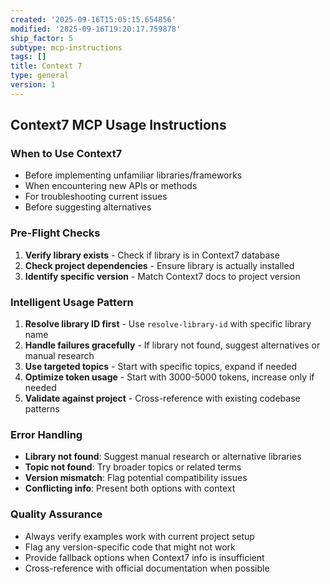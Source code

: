 ```yaml
---
created: '2025-09-16T15:05:15.654856'
modified: '2025-09-16T19:20:17.759878'
ship_factor: 5
subtype: mcp-instructions
tags: []
title: Context 7
type: general
version: 1
---
```


## Context7 MCP Usage Instructions

### When to Use Context7
- Before implementing unfamiliar libraries/frameworks
- When encountering new APIs or methods
- For troubleshooting current issues
- Before suggesting alternatives

### Pre-Flight Checks
1. **Verify library exists** - Check if library is in Context7 database
2. **Check project dependencies** - Ensure library is actually installed
3. **Identify specific version** - Match Context7 docs to project version

### Intelligent Usage Pattern
1. **Resolve library ID first** - Use `resolve-library-id` with specific library name
2. **Handle failures gracefully** - If library not found, suggest alternatives or manual research
3. **Use targeted topics** - Start with specific topics, expand if needed
4. **Optimize token usage** - Start with 3000-5000 tokens, increase only if needed
5. **Validate against project** - Cross-reference with existing codebase patterns

### Error Handling
- **Library not found**: Suggest manual research or alternative libraries
- **Topic not found**: Try broader topics or related terms
- **Version mismatch**: Flag potential compatibility issues
- **Conflicting info**: Present both options with context

### Quality Assurance
- Always verify examples work with current project setup
- Flag any version-specific code that might not work
- Provide fallback options when Context7 info is insufficient
- Cross-reference with official documentation when possible
